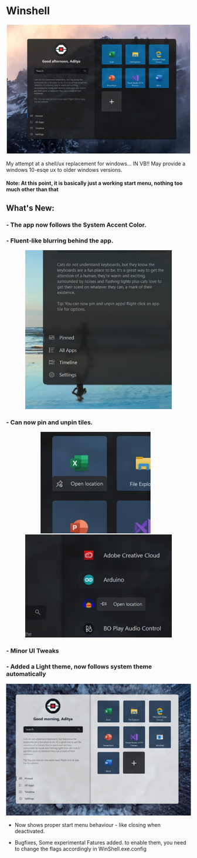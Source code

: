 # Winshell

<p align="center">
  <img src="WinShell/Resources/dark.jpg" width="900">
</p>

My attempt at a shell/ux replacement for windows... IN VB!!
May provide a windows 10-esqe ux to older windows versions.

#### Note: At this point, it is basically just a working start menu, nothing too much other than that

## What's New:

###  - The app now follows the System Accent Color.
###  - Fluent-like blurring behind the app.  
<p align="center">
  <img src="WinShell/Resources/blur.jpg" width="400">
</p>

###  - Can now pin and unpin tiles.
<p align="center">
  <img src="WinShell/Resources/menu.jpg" width="300"> &nbsp;&nbsp;&nbsp; <img src="WinShell/Resources/menu2.jpg" width="400">
</p>

###  - Minor UI Tweaks
###  - Added a Light theme, now follows system theme automatically
<p align="center">
  <img src="WinShell/Resources/light.jpg" width="600">
</p>

 - Now shows proper start menu behaviour - like closing when deactivated.

 - Bugfixes, 
Some experimental Fatures added. to enable them, you need to change the flags accordingly in WinShell.exe.config
